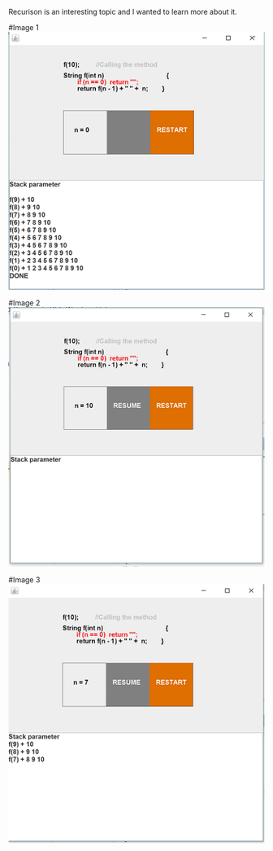 
Recurison is an interesting topic and I wanted to learn more about it. 

#Image 1
![](Screenshots/p1.PNG?raw=true)


#Image 2
![](Screenshots/p2.PNG?raw=true)


#Image 3
![](Screenshots/p3.PNG?raw=true)
